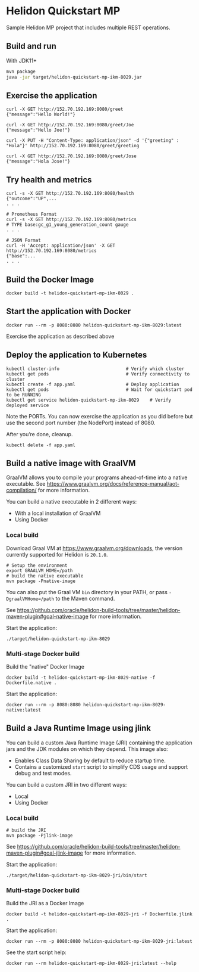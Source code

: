 # Helidon Quickstart MP

Sample Helidon MP project that includes multiple REST operations.

## Build and run

With JDK11+
```bash
mvn package
java -jar target/helidon-quickstart-mp-ikm-8029.jar
```

## Exercise the application

```
curl -X GET http://152.70.192.169:8080/greet
{"message":"Hello World!"}

curl -X GET http://152.70.192.169:8080/greet/Joe
{"message":"Hello Joe!"}

curl -X PUT -H "Content-Type: application/json" -d '{"greeting" : "Hola"}' http://152.70.192.169:8080/greet/greeting

curl -X GET http://152.70.192.169:8080/greet/Jose
{"message":"Hola Jose!"}
```

## Try health and metrics

```
curl -s -X GET http://152.70.192.169:8080/health
{"outcome":"UP",...
. . .

# Prometheus Format
curl -s -X GET http://152.70.192.169:8080/metrics
# TYPE base:gc_g1_young_generation_count gauge
. . .

# JSON Format
curl -H 'Accept: application/json' -X GET http://152.70.192.169:8080/metrics
{"base":...
. . .

```

## Build the Docker Image

```
docker build -t helidon-quickstart-mp-ikm-8029 .
```

## Start the application with Docker

```
docker run --rm -p 8080:8080 helidon-quickstart-mp-ikm-8029:latest
```

Exercise the application as described above

## Deploy the application to Kubernetes

```
kubectl cluster-info                         # Verify which cluster
kubectl get pods                             # Verify connectivity to cluster
kubectl create -f app.yaml                   # Deploy application
kubectl get pods                             # Wait for quickstart pod to be RUNNING
kubectl get service helidon-quickstart-mp-ikm-8029    # Verify deployed service
```

Note the PORTs. You can now exercise the application as you did before but use the second
port number (the NodePort) instead of 8080.

After you’re done, cleanup.

```
kubectl delete -f app.yaml
```

## Build a native image with GraalVM

GraalVM allows you to compile your programs ahead-of-time into a native
 executable. See https://www.graalvm.org/docs/reference-manual/aot-compilation/
 for more information.

You can build a native executable in 2 different ways:
* With a local installation of GraalVM
* Using Docker

### Local build

Download Graal VM at https://www.graalvm.org/downloads, the version
 currently supported for Helidon is `20.1.0`.

```
# Setup the environment
export GRAALVM_HOME=/path
# build the native executable
mvn package -Pnative-image
```

You can also put the Graal VM `bin` directory in your PATH, or pass
 `-DgraalVMHome=/path` to the Maven command.

See https://github.com/oracle/helidon-build-tools/tree/master/helidon-maven-plugin#goal-native-image
 for more information.

Start the application:

```
./target/helidon-quickstart-mp-ikm-8029
```

### Multi-stage Docker build

Build the "native" Docker Image

```
docker build -t helidon-quickstart-mp-ikm-8029-native -f Dockerfile.native .
```

Start the application:

```
docker run --rm -p 8080:8080 helidon-quickstart-mp-ikm-8029-native:latest
```


## Build a Java Runtime Image using jlink

You can build a custom Java Runtime Image (JRI) containing the application jars and the JDK modules
on which they depend. This image also:

* Enables Class Data Sharing by default to reduce startup time.
* Contains a customized `start` script to simplify CDS usage and support debug and test modes.

You can build a custom JRI in two different ways:
* Local
* Using Docker


### Local build

```
# build the JRI
mvn package -Pjlink-image
```

See https://github.com/oracle/helidon-build-tools/tree/master/helidon-maven-plugin#goal-jlink-image
 for more information.

Start the application:

```
./target/helidon-quickstart-mp-ikm-8029-jri/bin/start
```

### Multi-stage Docker build

Build the JRI as a Docker Image

```
docker build -t helidon-quickstart-mp-ikm-8029-jri -f Dockerfile.jlink .
```

Start the application:

```
docker run --rm -p 8080:8080 helidon-quickstart-mp-ikm-8029-jri:latest
```

See the start script help:

```
docker run --rm helidon-quickstart-mp-ikm-8029-jri:latest --help
```
